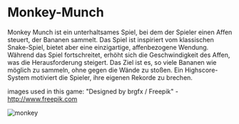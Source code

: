 # Monkey-Munch
Monkey Munch ist ein unterhaltsames Spiel, bei dem der Spieler einen Affen steuert, der Bananen sammelt.
Das Spiel ist inspiriert vom klassischen Snake-Spiel, bietet aber eine einzigartige, affenbezogene Wendung.
Während das Spiel fortschreitet, erhöht sich die Geschwindigkeit des Affen, was die Herausforderung steigert.
Das Ziel ist es, so viele Bananen wie möglich zu sammeln, ohne gegen die Wände zu stoßen. 
Ein Highscore-System motiviert die Spieler, ihre eigenen Rekorde zu brechen.

images used in this game:
"Designed by brgfx / Freepik" - http://www.freepik.com


![monkey](https://github.com/Goku80/Rekursive-Kreise-Visualisierung/assets/100942501/4cbd4709-a09f-490f-8604-c92c1541d705)
